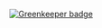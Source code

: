 
[![Greenkeeper badge](https://badges.greenkeeper.io/mauricedb/JavaScript-2015-02-19.svg)](https://greenkeeper.io/)
